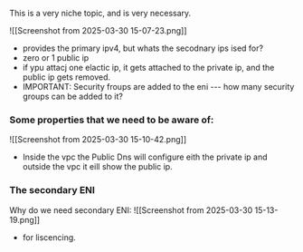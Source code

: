 This is a very niche topic, and is very necessary.

![[Screenshot from 2025-03-30 15-07-23.png]]
- provides the primary ipv4, but whats the secodnary ips ised for?
- zero or 1 public ip
- if ypu attacj one elactic ip, it gets attached to the private ip, and the public ip gets removed.
- IMPORTANT: Security froups are added to the eni --- how many security groups can be added to it?

### Some properties that we need to be aware of:
![[Screenshot from 2025-03-30 15-10-42.png]]


- Inside the vpc the Public Dns will configure eith the private ip and outside the vpc it eill show the public ip.

### The secondary ENI

Why do we need secondary ENI:
![[Screenshot from 2025-03-30 15-13-19.png]]
- for liscencing.

